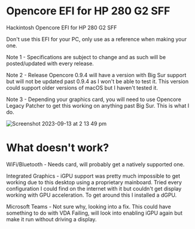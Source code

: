 # Opencore EFI for HP 280 G2 SFF
Hackintosh Opencore EFI for HP 280 G2 SFF

Don't use this EFI for your PC, only use as a reference when making your one.

Note 1 - Specifications are subject to change and as such will be posted/updated with every release.

Note 2 - Release Opencore 0.9.4 will have a version with Big Sur support but will not be updated past 0.9.4 as I won't be able to test it. This version could support older versions of macOS but I haven't tested it.

Note 3 - Depending your graphics card, you will need to use Opencore Legacy Patcher to get this working on anything past Big Sur. This is what I do.


![Screenshot 2023-09-13 at 2 13 49 pm](https://github.com/CL0utM4N/HP-280-G2-SFF/assets/69705346/63c8cb63-aaf3-478a-bd7a-675c4ac9247b)



# What doesn't work?

WiFi/Bluetooth - Needs card, will probably get a natively supported one.

Integrated Graphics - iGPU support was pretty much impossible to get working due to this desktop using a proprietary mainboard. Tried every configuration I could find on the internet with it but couldn't get display working with GPU acceleration. To get around this I installed a dGPU.

Microsoft Teams - Not sure why, looking into a fix. This could have something to do with VDA Failing, will look into enabling iGPU again but make it run without driving a display.
